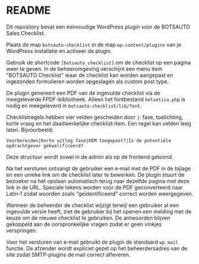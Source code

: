 # README

Dit repository bevat een eenvoudige WordPress plugin voor de BOTSAUTO Sales Checklist.

Plaats de map `botsauto-checklist` in de map `wp-content/plugins` van je WordPress installatie en activeer de plugin.

Gebruik de shortcode `[botsauto_checklist]` om de checklist op een pagina weer te geven. In de beheeromgeving verschijnt een menu item "BOTSAUTO Checklist" waar de checklist kan worden aangepast en ingezonden formulieren worden opgeslagen als custom post type.

De plugin genereert een PDF van de ingevulde checklist via de meegeleverde FPDF-bibliotheek. Alleen het fontbestand `helvetica.php` is nodig en meegeleverd in `botsauto-checklist/lib/font`.

Checklistregels hebben vier velden gescheiden door `|`: fase, toelichting, korte vraag en het daadwerkelijke checklist‑item. Een regel kan velden leeg laten. Bijvoorbeeld:

```
Voorbereiden|Korte uitleg fase|KEM toegepast?|Is de potentiële opdrachtgever gekwalificeerd?
```

Deze structuur wordt zowel in de admin als op de frontend getoond.

Na het versturen ontvangt de gebruiker een e‑mail met de PDF in de bijlage en een unieke link om de checklist later te bewerken. De plugin stuurt de bezoeker na het opslaan automatisch terug naar dezelfde pagina met deze link in de URL. Speciale tekens worden voor de PDF geconverteerd naar Latin‑1 zodat woorden zoals "geïdentificeerd" correct worden weergegeven.

Wanneer de beheerder de checklist wijzigt terwijl een gebruiker al een ingevulde versie heeft, ziet de gebruiker bij het openen een melding met de keuze om de nieuwe checklist te gebruiken. De antwoorden blijven gekoppeld aan de oorspronkelijke vragen zodat er geen vinkjes verspringen.

Voor het versturen van e‑mail gebruikt de plugin de standaard `wp_mail` functie. De afzender wordt expliciet gezet op het beheerdersadres van de site zodat SMTP-plugins de mail correct afleveren.
